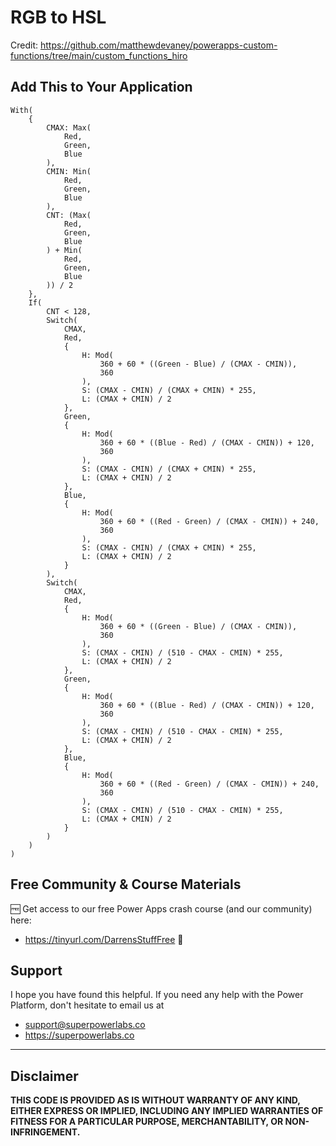 # RGB to HSL

Credit: https://github.com/matthewdevaney/powerapps-custom-functions/tree/main/custom_functions_hiro

## Add This to Your Application

```PowerFx
With(
    {
        CMAX: Max(
            Red,
            Green,
            Blue
        ),
        CMIN: Min(
            Red,
            Green,
            Blue
        ),
        CNT: (Max(
            Red,
            Green,
            Blue
        ) + Min(
            Red,
            Green,
            Blue
        )) / 2
    },
    If(
        CNT < 128,
        Switch(
            CMAX,
            Red,
            {
                H: Mod(
                    360 + 60 * ((Green - Blue) / (CMAX - CMIN)),
                    360
                ),
                S: (CMAX - CMIN) / (CMAX + CMIN) * 255,
                L: (CMAX + CMIN) / 2
            },
            Green,
            {
                H: Mod(
                    360 + 60 * ((Blue - Red) / (CMAX - CMIN)) + 120,
                    360
                ),
                S: (CMAX - CMIN) / (CMAX + CMIN) * 255,
                L: (CMAX + CMIN) / 2
            },
            Blue,
            {
                H: Mod(
                    360 + 60 * ((Red - Green) / (CMAX - CMIN)) + 240,
                    360
                ),
                S: (CMAX - CMIN) / (CMAX + CMIN) * 255,
                L: (CMAX + CMIN) / 2
            }
        ),
        Switch(
            CMAX,
            Red,
            {
                H: Mod(
                    360 + 60 * ((Green - Blue) / (CMAX - CMIN)),
                    360
                ),
                S: (CMAX - CMIN) / (510 - CMAX - CMIN) * 255,
                L: (CMAX + CMIN) / 2
            },
            Green,
            {
                H: Mod(
                    360 + 60 * ((Blue - Red) / (CMAX - CMIN)) + 120,
                    360
                ),
                S: (CMAX - CMIN) / (510 - CMAX - CMIN) * 255,
                L: (CMAX + CMIN) / 2
            },
            Blue,
            {
                H: Mod(
                    360 + 60 * ((Red - Green) / (CMAX - CMIN)) + 240,
                    360
                ),
                S: (CMAX - CMIN) / (510 - CMAX - CMIN) * 255,
                L: (CMAX + CMIN) / 2
            }
        )
    )
)
```

## Free Community & Course Materials 

🆓 Get access to our free Power Apps crash course (and our community) here: 
- https://tinyurl.com/DarrensStuffFree 🔗

## Support

I hope you have found this helpful. If you need any help with the Power Platform, don't hesitate to email us at 
* [support@superpowerlabs.co](support@superpowerlabs.co)
* https://superpowerlabs.co 

---

## Disclaimer

**THIS CODE IS PROVIDED AS IS WITHOUT WARRANTY OF ANY KIND, EITHER EXPRESS OR IMPLIED, INCLUDING ANY IMPLIED WARRANTIES OF FITNESS FOR A PARTICULAR PURPOSE, MERCHANTABILITY, OR NON-INFRINGEMENT.**
